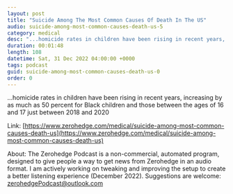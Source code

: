 ```yaml
---
layout: post
title: "Suicide Among The Most Common Causes Of Death In The US"
audio: suicide-among-most-common-causes-death-us-5
category: medical
desc: "...homicide rates in children have been rising in recent years, increasing by as much as 50 percent for Black children and those between the ages of 16 and 17 just between 2018 and 2020"
duration: 00:01:48
length: 108
datetime: Sat, 31 Dec 2022 04:00:00 +0000
tags: podcast
guid: suicide-among-most-common-causes-death-us-0
order: 0
---
```

...homicide rates in children have been rising in recent years, increasing by as much as 50 percent for Black children and those between the ages of 16 and 17 just between 2018 and 2020

Link: [https://www.zerohedge.com/medical/suicide-among-most-common-causes-death-us](https://www.zerohedge.com/medical/suicide-among-most-common-causes-death-us)

About: The Zerohedge Podcast is a non-commercial, automated program, designed to give people a way to get news from Zerohedge in an audio format.  I am actively working on tweaking and improving the setup to create a better listening experience (December 2022).  Suggestions are welcome: [zerohedgePodcast@outlook.com](mailto:zerohedgePodcast@outlook.com)